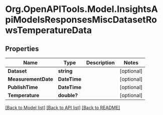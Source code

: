 # Org.OpenAPITools.Model.InsightsApiModelsResponsesMiscDatasetRowsTemperatureData

## Properties

Name | Type | Description | Notes
------------ | ------------- | ------------- | -------------
**Dataset** | **string** |  | [optional] 
**MeasurementDate** | **DateTime** |  | [optional] 
**PublishTime** | **DateTime** |  | [optional] 
**Temperature** | **double?** |  | [optional] 

[[Back to Model list]](../README.md#documentation-for-models) [[Back to API list]](../README.md#documentation-for-api-endpoints) [[Back to README]](../README.md)

